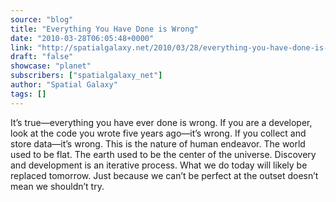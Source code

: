 ```yaml
---
source: "blog"
title: "Everything You Have Done is Wrong"
date: "2010-03-28T06:05:48+0000"
link: "http://spatialgalaxy.net/2010/03/28/everything-you-have-done-is-wrong/"
draft: "false"
showcase: "planet"
subscribers: ["spatialgalaxy_net"]
author: "Spatial Galaxy"
tags: []
---
```


It&rsquo;s true&mdash;everything you have ever done is wrong. If you are a developer, look at the code you wrote five years ago&mdash;it&rsquo;s wrong. If you collect and store data&mdash;it&rsquo;s wrong.
This is the nature of human endeavor. The world used to be flat. The earth used to be the center of the universe.
Discovery and development is an iterative process. What we do today will likely be replaced tomorrow. Just because we can&rsquo;t be perfect at the outset doesn&rsquo;t mean we shouldn&rsquo;t try.
